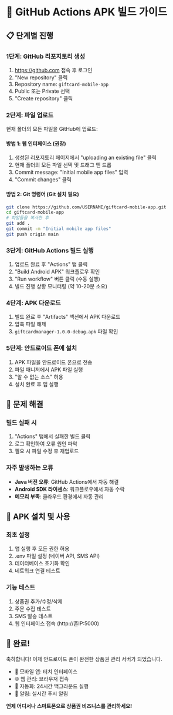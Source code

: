 # 🚀 GitHub Actions APK 빌드 가이드

## 📋 단계별 진행

### 1단계: GitHub 리포지토리 생성
1. https://github.com 접속 후 로그인
2. "New repository" 클릭
3. Repository name: `giftcard-mobile-app`
4. Public 또는 Private 선택
5. "Create repository" 클릭

### 2단계: 파일 업로드
현재 폴더의 모든 파일을 GitHub에 업로드:

#### 방법 1: 웹 인터페이스 (권장)
1. 생성된 리포지토리 페이지에서 "uploading an existing file" 클릭
2. 현재 폴더의 모든 파일 선택 및 드래그 앤 드롭
3. Commit message: "Initial mobile app files" 입력
4. "Commit changes" 클릭

#### 방법 2: Git 명령어 (Git 설치 필요)
```bash
git clone https://github.com/USERNAME/giftcard-mobile-app.git
cd giftcard-mobile-app
# 파일들을 복사한 후
git add .
git commit -m "Initial mobile app files"
git push origin main
```

### 3단계: GitHub Actions 빌드 실행
1. 업로드 완료 후 "Actions" 탭 클릭
2. "Build Android APK" 워크플로우 확인
3. "Run workflow" 버튼 클릭 (수동 실행)
4. 빌드 진행 상황 모니터링 (약 10-20분 소요)

### 4단계: APK 다운로드
1. 빌드 완료 후 "Artifacts" 섹션에서 APK 다운로드
2. 압축 파일 해제
3. `giftcardmanager-1.0.0-debug.apk` 파일 확인

### 5단계: 안드로이드 폰에 설치
1. APK 파일을 안드로이드 폰으로 전송
2. 파일 매니저에서 APK 파일 실행
3. "알 수 없는 소스" 허용
4. 설치 완료 후 앱 실행

## 🔧 문제 해결

### 빌드 실패 시
1. "Actions" 탭에서 실패한 빌드 클릭
2. 로그 확인하여 오류 원인 파악
3. 필요 시 파일 수정 후 재업로드

### 자주 발생하는 오류
- **Java 버전 오류**: GitHub Actions에서 자동 해결
- **Android SDK 라이센스**: 워크플로우에서 자동 수락
- **메모리 부족**: 클라우드 환경에서 자동 관리

## 📱 APK 설치 및 사용

### 최초 설정
1. 앱 실행 후 모든 권한 허용
2. .env 파일 설정 (네이버 API, SMS API)
3. 데이터베이스 초기화 확인
4. 네트워크 연결 테스트

### 기능 테스트
1. 상품권 추가/수정/삭제
2. 주문 수집 테스트
3. SMS 발송 테스트
4. 웹 인터페이스 접속 (http://폰IP:5000)

## 🎉 완료!

축하합니다! 이제 안드로이드 폰이 완전한 상품권 관리 서버가 되었습니다.

- 📱 모바일 앱: 터치 인터페이스
- 🌐 웹 관리: 브라우저 접속
- 🔄 자동화: 24시간 백그라운드 실행
- 📨 알림: 실시간 푸시 알림

**언제 어디서나 스마트폰으로 상품권 비즈니스를 관리하세요!**
